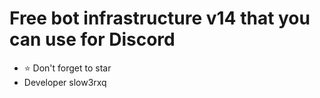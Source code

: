 # Free bot infrastructure v14 that you can use for Discord

- ⭐ Don't forget to star
- Developer slow3rxq

